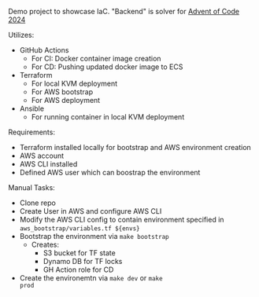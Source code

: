 Demo project to showcase IaC. "Backend" is solver for [Advent of Code 2024](https://adventofcode.com/)

Utilizes:
  - GitHub Actions
    - For CI: Docker container image creation
    - For CD: Pushing updated docker image to ECS
  - Terraform
    - For local KVM deployment
    - For AWS bootstrap
    - For AWS deployment
  - Ansible
    - For running container in local KVM deployment

Requirements:
  - Terraform installed locally for bootstrap and AWS environment creation
  - AWS account
  - AWS CLI installed
  - Defined AWS user which can boostrap the environment

Manual Tasks:
  - Clone repo
  - Create User in AWS and configure AWS CLI
  - Modify the AWS CLI config to contain environment specified in <code>aws_bootstrap/variables.tf ${envs}</code>
  - Bootstrap the environment via <code>make bootstrap</code>
    - Creates:
      - S3 bucket for TF state
      - Dynamo DB for TF locks
      - GH Action role for CD
  - Create the environemtn via <code>make dev</code> or <code>make prod</code>